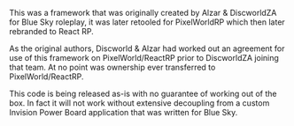 This was a framework that was originally created by Alzar & DiscworldZA for Blue Sky roleplay, it was later retooled for PixelWorldRP which then later rebranded to React RP.

As the original authors, Discworld & Alzar had worked out an agreement for use of this framework on PixelWorld/ReactRP prior to DiscworldZA joining that team. At no point was ownership ever transferred to PixelWorld/ReactRP.

This code is being released as-is with no guarantee of working out of the box. In fact it will not work without extensive decoupling from a custom Invision Power Board application that was written for Blue Sky.
